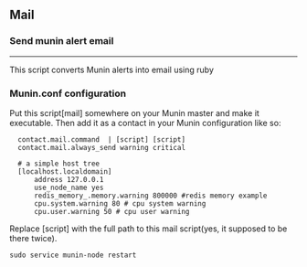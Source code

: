 Mail
---

### Send munin alert email
---

This script converts Munin alerts into email using ruby


### Munin.conf configuration

Put this script[mail] somewhere on your Munin master and make it executable. Then add it as a contact in your Munin configuration like so:


```
  contact.mail.command  | [script] [script]
  contact.mail.always_send warning critical
  
  # a simple host tree
  [localhost.localdomain]
      address 127.0.0.1
      use_node_name yes
      redis_memory_.memory.warning 800000 #redis memory example
      cpu.system.warning 80 # cpu system warning
      cpu.user.warning 50 # cpu user warning

```
Replace [script] with the full path to this mail script(yes, it supposed to be there twice).

    
    sudo service munin-node restart
